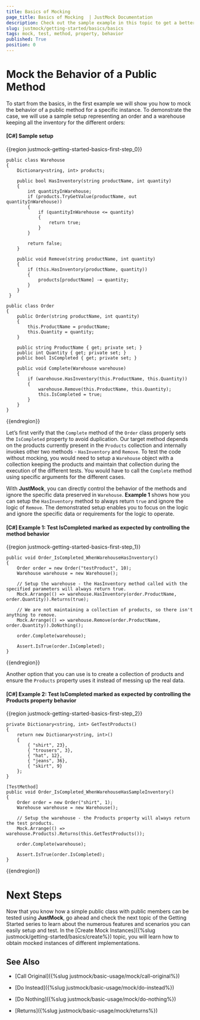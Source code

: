 ```yaml
---
title: Basics of Mocking 
page_title: Basics of Mocking  | JustMock Documentation
description: Check out the sample example in this topic to get a better understanding of how you can start testing your system with JustMock.
slug: justmock/getting-started/basics/basics
tags: mock, test, method, property, behavior
published: True
position: 0
---
```


# Mock the Behavior of a Public Method

To start from the basics, in the first example we will show you how to mock the behavior of a public method for a specific instance. To demonstrate the case, we will use a sample setup representing an order and a warehouse keeping all the inventory for the different orders:

#### [C#] Sample setup

{{region justmock-getting-started-basics-first-step_0}}

    public class Warehouse
    {
        Dictionary<string, int> products;

        public bool HasInventory(string productName, int quantity)
        {
            int quantityInWarehouse;
            if (products.TryGetValue(productName, out quantityInWarehouse))
            {
                if (quantityInWarehouse <= quantity)
                {
                    return true;
                }
            }

            return false;
        }

        public void Remove(string productName, int quantity)
        {
            if (this.HasInventory(productName, quantity))
            {
                products[productName] -= quantity;
            }
        }   
     }

    public class Order
    {
        public Order(string productName, int quantity)
        {
            this.ProductName = productName;
            this.Quantity = quantity;
        }

        public string ProductName { get; private set; }
        public int Quantity { get; private set; }
        public bool IsCompleted { get; private set; }

        public void Complete(Warehouse warehouse)
        {
            if (warehouse.HasInventory(this.ProductName, this.Quantity))
            {
                warehouse.Remove(this.ProductName, this.Quantity);
                this.IsCompleted = true;
            }
        }
    }

{{endregion}}

Let’s first verify that the `Complete` method of the `Order` class properly sets the `IsCompleted` property to avoid duplication. Our target method depends on the products currently present in the `Products` collection and internally invokes other two methods - `HasInventory` and `Remove`. To test the code without mocking, you would need to setup a `Warehouse` object with a collection keeping the products and maintain that collection during the execution of the different tests. You would have to call the `Complete` method using specific arguments for the different cases. 

With **JustMock**, you can directly control the behavior of the methods and ignore the specific data preserved in `Warehouse`. **Example 1** shows how you can setup the `HasInventory` method to always return `true` and ignore the logic of `Remove`. The demonstrated setup enables you to focus on the logic and ignore the specific data or requirements for the logic to operate.

#### [C#] Example 1: Test IsCompleted marked as expected by controlling the method behavior

{{region justmock-getting-started-basics-first-step_1}}

    public void Order_IsCompleted_WhenWarehouseHasInventory()
    {
        Order order = new Order("testProduct", 10);
        Warehouse warehouse = new Warehouse();
    
        // Setup the warehouse - the HasInventory method called with the specified parameters will always return true.
        Mock.Arrange(() => warehouse.HasInventory(order.ProductName, order.Quantity)).Returns(true);
    
        // We are not maintaining a collection of products, so there isn't anything to remove.
        Mock.Arrange(() => warehouse.Remove(order.ProductName, order.Quantity)).DoNothing();
    
        order.Complete(warehouse);
    
        Assert.IsTrue(order.IsCompleted);
    }
{{endregion}}

Another option that you can use is to create a collection of products and ensure the `Products` property uses it instead of messing up the real data.

#### [C#] Example 2: Test IsCompleted marked as expected by controlling the Products property behavior

{{region justmock-getting-started-basics-first-step_2}}

    private Dictionary<string, int> GetTestProducts()
    {
        return new Dictionary<string, int>()
        {
            { "shirt", 23},
            { "trousers", 3},
            { "hat", 12},
            { "jeans", 36},
            { "skirt", 9}
        };
    }
    
    [TestMethod]
    public void Order_IsCompleted_WhenWarehouseHasSampleInventory()
    {
        Order order = new Order("shirt", 1);
        Warehouse warehouse = new Warehouse();
    
        // Setup the warehouse - the Products property will always return the test products.
        Mock.Arrange(() => warehouse.Products).Returns(this.GetTestProducts());
    
        order.Complete(warehouse);
    
        Assert.IsTrue(order.IsCompleted);
    }

{{endregion}}


# Next Steps

Now that you know how a simple public class with public members can be tested using **JustMock**, go ahead and check the next topic of the Getting Started series to learn about the numerous features and scenarios you can easily setup and test. In the [Create Mock Instances]({%slug justmock/getting-started/basics/create%}) topic, you will learn how to obtain mocked instances of different implementations.


## See Also

 * [Call Original]({%slug justmock/basic-usage/mock/call-original%})

 * [Do Instead]({%slug justmock/basic-usage/mock/do-instead%})

 * [Do Nothing]({%slug justmock/basic-usage/mock/do-nothing%})

 * [Returns]({%slug justmock/basic-usage/mock/returns%})

